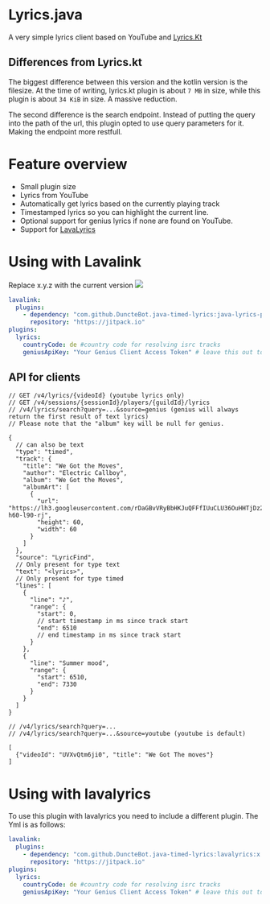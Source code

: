 # Lyrics.java
A very simple lyrics client based on YouTube and [Lyrics.Kt](https://github.com/DRSchlaubi/lyrics.kt)

## Differences from Lyrics.kt
The biggest difference between this version and the kotlin version is the filesize.
At the time of writing, lyrics.kt plugin is about `7 MB` in size, while this plugin is about `34 KiB` in size. A massive reduction.

The second difference is the search endpoint. 
Instead of putting the query into the path of the url, this plugin opted to use query parameters for it.
Making the endpoint more restfull.

# Feature overview
- Small plugin size
- Lyrics from YouTube
- Automatically get lyrics based on the currently playing track
- Timestamped lyrics so you can highlight the current line.
- Optional support for genius lyrics if none are found on YouTube.
- Support for [LavaLyrics](https://github.com/topi314/LavaLyrics)

# Using with Lavalink

Replace x.y.z with the current version [![](https://jitpack.io/v/DuncteBot/java-timed-lyrics.svg)](https://jitpack.io/#DuncteBot/java-timed-lyrics)

```yaml
lavalink:
  plugins:
    - dependency: "com.github.DuncteBot.java-timed-lyrics:java-lyrics-plugin:x.y.z"
      repository: "https://jitpack.io"
plugins:
  lyrics:
    countryCode: de #country code for resolving isrc tracks
    geniusApiKey: "Your Genius Client Access Token" # leave this out to disable genius searching. Get your api key (Client Access Token) from https://genius.com/api-clients
```

## API for clients
```json5
// GET /v4/lyrics/{videoId} (youtube lyrics only)
// GET /v4/sessions/{sessionId}/players/{guildId}/lyrics
// /v4/lyrics/search?query=...&source=genius (genius will always return the first result of text lyrics)
// Please note that the "album" key will be null for genius.

{
  // can also be text
  "type": "timed",
  "track": {
    "title": "We Got the Moves",
    "author": "Electric Callboy",
    "album": "We Got the Moves",
    "albumArt": [
      {
        "url": "https://lh3.googleusercontent.com/rDaGBvVRyBbHKJuQFFfIUuCLU36OuHHTjDz2u9xDwbIgD2MWM_P6L2L01IOOtoJvi7ks43OFeCqx0cRp=w60-h60-l90-rj",
        "height": 60,
        "width": 60
      }
    ]
  },
  "source": "LyricFind",
  // Only present for type text
  "text": "<lyrics>",
  // Only present for type timed
  "lines": [
    {
      "line": "♪",
      "range": {
        "start": 0,
        // start timestamp in ms since track start
        "end": 6510
        // end timestamp in ms since track start
      }
    },
    {
      "line": "Summer mood",
      "range": {
        "start": 6510,
        "end": 7330
      }
    }
  ]
}
```
```json5
// /v4/lyrics/search?query=...
// /v4/lyrics/search?query=...&source=youtube (youtube is default)

[
  {"videoId": "UVXvQtm6ji0", "title": "We Got The moves"}
]
```

# Using with lavalyrics

To use this plugin with lavalyrics you need to include a different plugin. The Yml is as follows:

```yaml
lavalink:
  plugins:
    - dependency: "com.github.DuncteBot.java-timed-lyrics:lavalyrics:x.y.z"
      repository: "https://jitpack.io"
plugins:
  lyrics:
    countryCode: de #country code for resolving isrc tracks
    geniusApiKey: "Your Genius Client Access Token" # leave this out to disable genius searching. Get your api key (Client Access Token) from https://genius.com/api-clients
```
